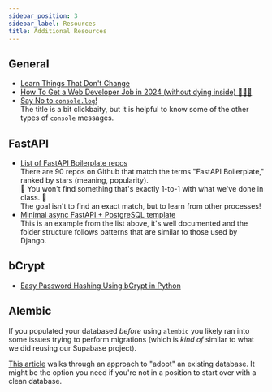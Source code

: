 ```yaml
---
sidebar_position: 3
sidebar_label: Resources
title: Additional Resources
---
```


<!-- markdownlint-disable no-inline-html no-trailing-punctuation -->

## General

- [Learn Things That Don't Change](https://newsletter.techworld-with-milan.com/p/learn-things-that-dont-change)
- [How To Get a Web Developer Job in 2024 (without dying inside) 🧑‍💻💀](https://dev.to/wasp/how-to-get-a-web-developer-job-in-2024-without-dying-inside-eo8)
- [Say No to `console.log`!](https://dev.to/alishgiri/say-no-to-consolelog-556n)
  <br/>The title is a bit clickbaity, but it is helpful to know some of the other types of `console` messages.

## FastAPI

- [List of FastAPI Boilerplate repos](https://github.com/topics/fastapi-boilerplate)
  <br/>There are 90 repos on Github that match the terms "FastAPI Boilerplate," ranked by stars (meaning, popularity).
  <br/>:rotating_light: You won't find something that's exactly 1-to-1 with what we've done in class. :rotating_light:
  <br/>The goal isn't to find an exact match, but to learn from other processes!
- [Minimal async FastAPI + PostgreSQL template](https://github.com/rafsaf/minimal-fastapi-postgres-template)
  <br/>This is an example from the list above, it's well documented and the folder structure follows patterns that are similar to those used by Django.

## bCrypt

- [Easy Password Hashing Using bCrypt in Python](https://geekpython.medium.com/easy-password-hashing-using-bcrypt-in-python-3a706a26e4bf)

## Alembic

If you populated your databased _before_ using `alembic` you likely ran into some issues trying to perform migrations (which is _kind of_ similar to what we did reusing our Supabase project).

[This article](https://medium.com/@cemdurak/alembic-existing-db-a4cf36a33c77) walks through an approach to "adopt" an existing database. It might be the option you need if you're not in a position to start over with a clean database.
